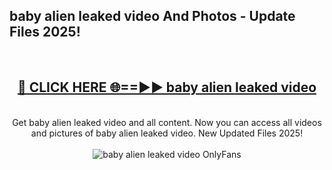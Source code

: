 <h2>baby alien leaked video And Photos - Update Files 2025!</h2>
<br>
<div align="center">
<h2><a href="https://linkcuts.com/hfmhzwbr" rel="nofollow">🔴 CLICK HERE 🌐==►► baby alien leaked video</a></h2>
<br>
Get baby alien leaked video and all content. Now you can access all videos and pictures of baby alien leaked video. New Updated Files 2025!
<br>
<br>
<a href="https://linkcuts.com/hfmhzwbr" rel="nofollow" data-target="animated-image.originalLink"><img src="https://i.ibb.co.com/WyWwxjT/player-gif2.gif" alt="baby alien leaked video OnlyFans" style="max-width: 100%; display: inline-block;" data-target="animated-image.originalImage"></a>
</div>
<br>